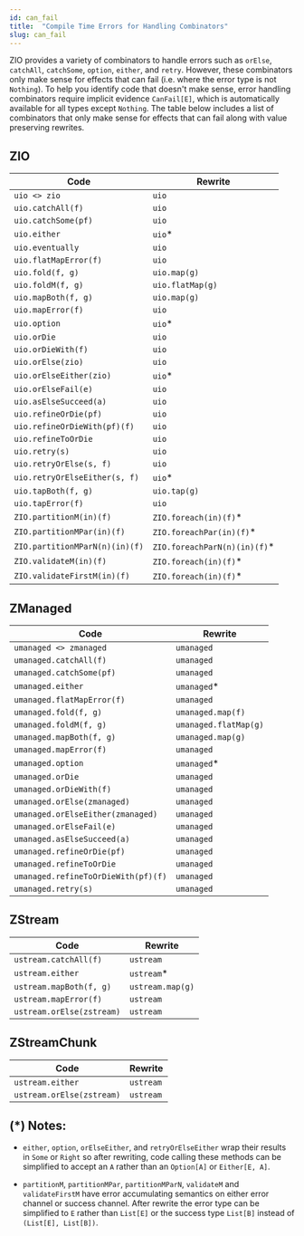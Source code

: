 ```yaml
---
id: can_fail
title:  "Compile Time Errors for Handling Combinators"
slug: can_fail
---
```


ZIO provides a variety of combinators to handle errors such as `orElse`, `catchAll`, `catchSome`, `option`, `either`, and `retry`. However, these combinators only make sense for effects that can fail (i.e. where the error type is not `Nothing`). To help you identify code that doesn't make sense, error handling combinators require implicit evidence `CanFail[E]`, which is automatically available for all types except `Nothing`. The table below includes a list of combinators that only make sense for effects that can fail along with value preserving rewrites.

## ZIO

Code | Rewrite 
--- | ---
`uio <> zio` | `uio`
`uio.catchAll(f)` | `uio`
`uio.catchSome(pf)` | `uio`
`uio.either` | `uio`*
`uio.eventually` | `uio`
`uio.flatMapError(f)` | `uio`
`uio.fold(f, g)` | `uio.map(g)`
`uio.foldM(f, g)` | `uio.flatMap(g)`
`uio.mapBoth(f, g)` |  `uio.map(g)`
`uio.mapError(f)` | `uio`
`uio.option` | `uio`*
`uio.orDie` | `uio`
`uio.orDieWith(f)` | `uio`
`uio.orElse(zio)` | `uio`
`uio.orElseEither(zio)` | `uio`*
`uio.orElseFail(e)` | `uio`
`uio.asElseSucceed(a)` | `uio`
`uio.refineOrDie(pf)` | `uio`
`uio.refineOrDieWith(pf)(f)` | `uio`
`uio.refineToOrDie` | `uio`
`uio.retry(s)` | `uio`
`uio.retryOrElse(s, f)` | `uio`
`uio.retryOrElseEither(s, f)` | `uio`*
`uio.tapBoth(f, g)` | `uio.tap(g)`
`uio.tapError(f)` | `uio`
`ZIO.partitionM(in)(f)` | `ZIO.foreach(in)(f)`*
`ZIO.partitionMPar(in)(f)` | `ZIO.foreachPar(in)(f)`*
`ZIO.partitionMParN(n)(in)(f)` | `ZIO.foreachParN(n)(in)(f)`*
`ZIO.validateM(in)(f)` | `ZIO.foreach(in)(f)`*
`ZIO.validateFirstM(in)(f)` | `ZIO.foreach(in)(f)`*

## ZManaged

Code | Rewrite 
--- | ---
`umanaged <> zmanaged` | `umanaged`
`umanaged.catchAll(f)` | `umanaged`
`umanaged.catchSome(pf)` | `umanaged`
`umanaged.either` | `umanaged`*
`umanaged.flatMapError(f)` | `umanaged`
`umanaged.fold(f, g)` | `umanaged.map(f)`
`umanaged.foldM(f, g)` | `umanaged.flatMap(g)`
`umanaged.mapBoth(f, g)` | `umanaged.map(g)`
`umanaged.mapError(f)` | `umanaged`
`umanaged.option` | `umanaged`*
`umanaged.orDie` | `umanaged`
`umanaged.orDieWith(f)` | `umanaged`
`umanaged.orElse(zmanaged)` | `umanaged`
`umanaged.orElseEither(zmanaged)` | `umanaged`
`umanaged.orElseFail(e)` | `umanaged`
`umanaged.asElseSucceed(a)` | `umanaged`
`umanaged.refineOrDie(pf)` | `umanaged`
`umanaged.refineToOrDie` | `umanaged`
`umanaged.refineToOrDieWith(pf)(f)` | `umanaged`
`umanaged.retry(s)` | `umanaged`

## ZStream

Code | Rewrite 
--- | ---
`ustream.catchAll(f)` | `ustream`
`ustream.either` | `ustream`*
`ustream.mapBoth(f, g)` | `ustream.map(g)`
`ustream.mapError(f)` | `ustream`
`ustream.orElse(zstream)` | `ustream`

## ZStreamChunk

Code | Rewrite 
--- | ---
`ustream.either` | `ustream`
`ustream.orElse(zstream)` | `ustream`

## (*) Notes:

- `either`, `option`, `orElseEither`, and `retryOrElseEither` wrap their results in `Some` or `Right` so after rewriting, code calling these methods can be simplified to accept an `A` rather than an `Option[A]` or `Either[E, A]`. 

- `partitionM`, `partitionMPar`, `partitionMParN`, `validateM` and `validateFirstM` have error accumulating semantics on either error channel or success channel. After rewrite the error type can be simplified to `E` rather than `List[E]` or the success type `List[B]` instead of `(List[E], List[B])`.